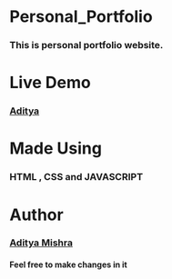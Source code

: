 # Personal_Portfolio

### This is personal portfolio website.

# Live Demo 

### [Aditya](https://adityakumarmishra.netlify.app/)

# Made Using

### HTML , CSS and JAVASCRIPT

# Author

### [Aditya Mishra](Adityamishra9719)

#### Feel free to make changes in it 
